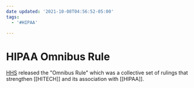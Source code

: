 ```yaml
---
date updated: '2021-10-08T04:56:52-05:00'
tags:
  - '#HIPAA'

---
```


# HIPAA Omnibus Rule

[HHS](https://www.hhs.gov/hipaa/for-professionals/privacy/laws-regulations/combined-regulation-text/omnibus-hipaa-rulemaking/) released the "Omnibus Rule" which was a collective set of rulings that strengthen [[HITECH]] and its association with [[HIPAA]].
